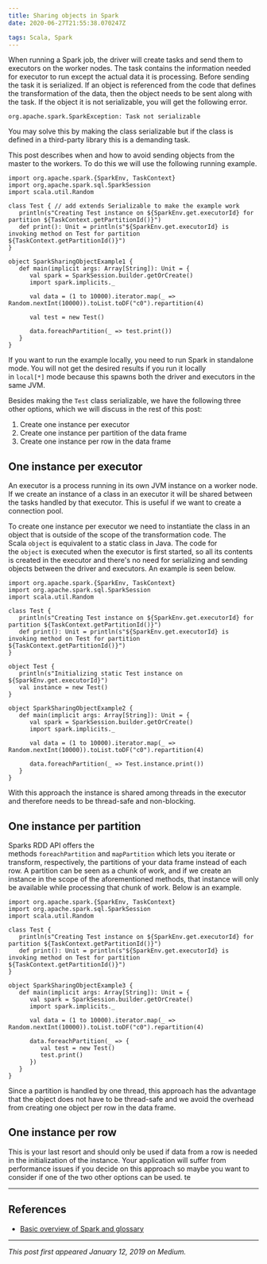 ```yaml
---
title: Sharing objects in Spark
date: 2020-06-27T21:55:38.070247Z

tags: Scala, Spark
---
```


When running a Spark job, the driver will create tasks and send them to executors on the worker nodes. The task contains the information needed for executor to run except the actual data it is processing. Before sending the task it is serialized. If an object is referenced from the code that defines the transformation of the data, then the object needs to be sent along with the task. If the object it is not serializable, you will get the following error.

```
org.apache.spark.SparkException: Task not serializable
```

You may solve this by making the class serializable but if the class is defined in a third-party library this is a demanding task.

This post describes when and how to avoid sending objects from the master to the workers. To do this we will use the following running example.

```
import org.apache.spark.{SparkEnv, TaskContext}
import org.apache.spark.sql.SparkSession
import scala.util.Random

class Test { // add extends Serializable to make the example work
   println(s"Creating Test instance on ${SparkEnv.get.executorId} for partition ${TaskContext.getPartitionId()}")
   def print(): Unit = println(s"${SparkEnv.get.executorId} is invoking method on Test for partition ${TaskContext.getPartitionId()}")
}

object SparkSharingObjectExample1 {
   def main(implicit args: Array[String]): Unit = {
      val spark = SparkSession.builder.getOrCreate()
      import spark.implicits._

      val data = (1 to 10000).iterator.map(_ => Random.nextInt(10000)).toList.toDF("c0").repartition(4)

      val test = new Test()

      data.foreachPartition(_ => test.print())
   }
}
```

If you want to run the example locally, you need to run Spark in standalone mode. You will not get the desired results if you run it locally in `local[*]` mode because this spawns both the driver and executors in the same JVM.

Besides making the `Test` class serializable, we have the following three other options, which we will discuss in the rest of this post:

1. Create one instance per executor
2. Create one instance per partition of the data frame
3. Create one instance per row in the data frame

## **One instance per executor**

An executor is a process running in its own JVM instance on a worker node. If we create an instance of a class in an executor it will be shared between the tasks handled by that executor. This is useful if we want to create a connection pool.

To create one instance per executor we need to instantiate the class in an object that is outside of the scope of the transformation code. The Scala `object` is equivalent to a static class in Java. The code for the `object` is executed when the executor is first started, so all its contents is created in the executor and there's no need for serializing and sending objects between the driver and executors. An example is seen below.

```
import org.apache.spark.{SparkEnv, TaskContext}
import org.apache.spark.sql.SparkSession
import scala.util.Random

class Test {
   println(s"Creating Test instance on ${SparkEnv.get.executorId} for partition ${TaskContext.getPartitionId()}")
   def print(): Unit = println(s"${SparkEnv.get.executorId} is invoking method on Test for partition ${TaskContext.getPartitionId()}")
}

object Test {
   println(s"Initializing static Test instance on ${SparkEnv.get.executorId}")
   val instance = new Test()
}

object SparkSharingObjectExample2 {
   def main(implicit args: Array[String]): Unit = {
      val spark = SparkSession.builder.getOrCreate()
      import spark.implicits._

      val data = (1 to 10000).iterator.map(_ => Random.nextInt(10000)).toList.toDF("c0").repartition(4)

      data.foreachPartition(_ => Test.instance.print())
   }
}
```

With this approach the instance is shared among threads in the executor and therefore needs to be thread-safe and non-blocking.

## **One instance per partition**

Sparks RDD API offers the methods `foreachPartition` and `mapPartition` which lets you iterate or transform, respectively, the partitions of your data frame instead of each row. A partition can be seen as a chunk of work, and if we create an instance in the scope of the aforementioned methods, that instance will only be available while processing that chunk of work. Below is an example.

```
import org.apache.spark.{SparkEnv, TaskContext}
import org.apache.spark.sql.SparkSession
import scala.util.Random

class Test {
   println(s"Creating Test instance on ${SparkEnv.get.executorId} for partition ${TaskContext.getPartitionId()}")
   def print(): Unit = println(s"${SparkEnv.get.executorId} is invoking method on Test for partition ${TaskContext.getPartitionId()}")
}

object SparkSharingObjectExample3 {
   def main(implicit args: Array[String]): Unit = {
      val spark = SparkSession.builder.getOrCreate()
      import spark.implicits._

      val data = (1 to 10000).iterator.map(_ => Random.nextInt(10000)).toList.toDF("c0").repartition(4)

      data.foreachPartition(_ => {
         val test = new Test()
         test.print()
      })
   }
}
```

Since a partition is handled by one thread, this approach has the advantage that the object does not have to be thread-safe and we avoid the overhead from creating one object per row in the data frame.

## **One instance per row**

This is your last resort and should only be used if data from a row is needed in the initialization of the instance. Your application will suffer from performance issues if you decide on this approach so maybe you want to consider if one of the two other options can be used. te

---

## **References**

* [Basic overview of Spark and glossary](https://spark.apache.org/docs/latest/cluster-overview.html)

---

_This post first appeared January 12, 2019 on Medium._